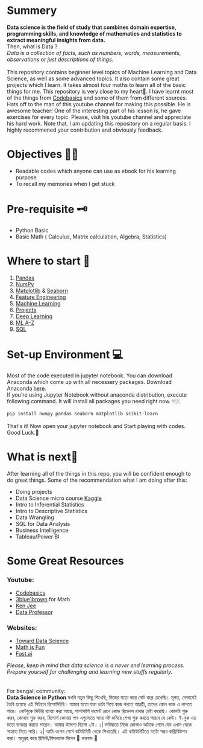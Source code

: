 # Summery
**Data science is the field of study that combines domain expertise, programming skills, and knowledge of mathematics and statistics to extract meaningful insights from data.**<br> Then, what is Data ? <br>
*Data is a collection of facts, such as numbers, words, measurements, observations or just descriptions of things.* <br><br>
This repository contains beginner level topics of Machine Learning and Data Science, as well as some advanced topics. It also contain some great projects which I learn. It takes almost four moths to learn all of the basic things for me. This repository is very close to my heart🖤. I have learnt most of the things from [Codebasics](https://www.youtube.com/channel/UCh9nVJoWXmFb7sLApWGcLPQ) and some of them from different sources. Hats off to the man of this youtube channel for making this possible. He is awesome teacher! One of the interesting part of his lesson is, he gave exercises for every topic. Please, visit his youtube channel and appreciate his hard work. Note that, I am updating this repository on a regular basis. I highly recommened your contribution and obviously feedback.

# Objectives 👼🏼
- Readable codes which anyone can use as ebook for his learning purpose
- To recall my memories when I get stuck

# Pre-requisite 🗝
- Python Basic
- Basic Math ( Calculus, Matrix calculation, Algebra, Statistics) 

# Where to start 🤔
1. [Pandas](https://github.com/Shaon2221/Learning-and-Experiment_Data-Science/tree/master/Pandas)
2. [NumPy](https://github.com/Shaon2221/Learning-and-Experiment_Data-Science/tree/master/Numpy)
3. [Matplotlib](https://github.com/Shaon2221/Learning-and-Experiment_Data-Science/tree/master/Matplotlib) & [Seaborn](https://github.com/Shaon2221/Learning-and-Experiment_Data-Science/tree/master/Seaborn)
4. [Feature Engineering](https://github.com/Shaon2221/Learning-and-Experiment_Data-Science/tree/master/Feature%20Engineering)
5. [Machine Learning](https://github.com/Shaon2221/Learning-and-Experiment_Data-Science/tree/master/Machine%20Learning)
6. [Projects](https://github.com/Shaon2221/Learning-and-Experiment_Data-Science/tree/master/Projects)
7. [Deep Learning](https://github.com/Shaon2221/Learning-and-Experiment_Data-Science/tree/master/Deep%20Learning)
8. [ML A-Z](https://github.com/Shaon2221/Learning-and-Experiment_Data-Science/tree/master/ML%20A-Z)
9. [SQL](https://github.com/Shaon2221/Learning-and-Experiment_Data-Science/tree/master/SQL)

# Set-up Environment 💻
Most of the code executed in jupyter notebook. You can download Anaconda which come up with all necessery packages. Download Anaconda [here](https://www.anaconda.com/products/individual). <br>
If you're using Jupyter Notebook without anaconda distribution, execute following command. It will install all packages you need right now. 👇🏼<br><br>
`pip install numpy pandas seaborn matplotlib scikit-learn` <br><br>
That's it! Now open your jupyter notebook and Start playing with codes. Good Luck.🤗

# What is next🎯
After learning all of the things in this repo, you will be confident enough to do great things. Some of the recommendation what I am doing after this:
- Doing projects
- Data Science micro course [Kaggle](https://www.kaggle.com/learn/overview)
- Intro to Inferential Statistics
- Intro to Descriptive Statistics
- Data Wrangling
- SQL for Data Analysis
- Business Intelligence
- Tableau/Power BI

# Some Great Resources
### Youtube:
- [Codebasics](https://www.youtube.com/channel/UCh9nVJoWXmFb7sLApWGcLPQ)
- [3blue1brown](https://www.youtube.com/c/3blue1brown/) for Math
- [Ken Jee](https://www.youtube.com/channel/UCiT9RITQ9PW6BhXK0y2jaeg)
- [Data Professor](https://www.youtube.com/channel/UCV8e2g4IWQqK71bbzGDEI4Q)
### Websites:
- [Toward Data Science](https://towardsdatascience.com/)
- [Math is Fun](https://www.mathsisfun.com/)
- [Fast.ai](https://www.fast.ai/)

_Please, keep in mind that data science is a never end learning process. Prepare yourself for challenging and learning new stuffs regularly._
<br><br><br>
For bengali community:<br>
**Data Science in Python**
যখনি নতুন কিছু শিখেছি, নিজের মতো করে নোট করে রেখেছি। মূলত, সেভাবেই তৈরি হয়েছে এই গিটহাব রিপোসিটরি। আমার মতো যারা ডাটা নিয়ে কাজ করতে আগ্রহী, তাদের কোন কাজ এ লাগতে পারে। নোটবুকে থিউরি ব্যাখ্যা করা আছে, পাশাপাশি কমেন্ট রেখে কোড রিডেবল রাখার চেষ্টা করেছি। কোনটা শুরু করব, কোথায় শুরু করব, রিসোর্স কোথায় পাব এগুলোতে সময় নষ্ট কমিয়ে শেখা শুরু করতে পারবে যে কেউ। ই-বুক এর মতো ব্যবহার করতে পারেন। আমার উদ্দেশ্য ছিলো ২টা।
১| ভবিষ্যতে নিজে কোথাও আটকে গেলে যেন এখান থেকে সাহায্য নিতে পারি।
২| আমি ওপেন সোর্স কমিউনিটি থেকে শিখতেছি। এই কমিউনিটিতে যতটা সম্ভব কন্ট্রিবিউশন করা।
অনুগ্রহ করে রিভিউ/ফিডব্যাক দিবেন 🙏
ধন্যবাদ 🖤
